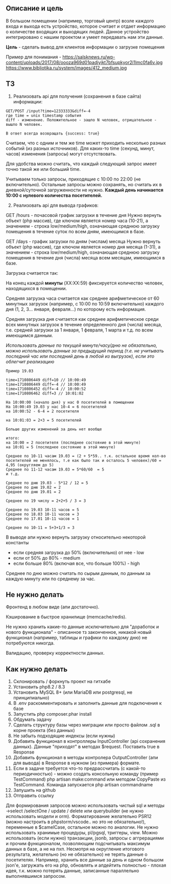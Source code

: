 ## Описание и цель 

В большом помещении (например, торговый центр) возле каждого входа и выхода есть устройство, которое считает и отдает 
информацию о количестве входящих и выходящих людей. Данное устройство интегрировано с нашим проектом и умеет передавать 
нам эти данные.

**Цель** - сделать вывод для клиентов информации о загрузке помещения

Пример для понимания - 
https://salsknews.ru/wp-content/uploads/2017/08/oooza969d01padjyjkt7bfsupkyor2i1lmc0fa6v.jpg
https://www.bibliotika.ru/system/images/412_medium.jpg

## ТЗ

1. Реализовать api для получения (сохранения в базе сайта) информации:
```
GET/POST /input?time=12333333&diff=-4
где time = unix timestamp события
diff - изменение. Положительное - зашло N человек, отрицательное - вышло N человек.

В ответ всегда возвращать {success: true}
```

Считаем, что с одним и тем же time может приходить несколько разных событий (из разных источников). 
Для каких-то time (секунд, минут, часов) изменения (запросы) могут отсутствовать.

Для удобства можно считать, что каждый следующий запрос имеет точно такой же или больший time.

Учитываем только запросы, приходящие с 10:00 по 22:00 (не включительно). Остальные запросы можно сохранять, 
но считать их в дневной/суточной загруженности не нужно. **Каждый день начинается 10:00 c нулевого количества посетителей.**

2. Реализовать api для вывода графиков:

GET /hours - почасовой график загрузки в течение дня
Нужно вернуть объект (php массив), где ключом является номер часа (10-21), а значением - строка low/medium/high, 
означающая среднюю загрузку помещения в течение суток по всем дням, имеющимся в базе.

GET /days - график загрузки по дням (числам) месяца
Нужно вернуть объект (php массив), где ключом является номер дня месяца (1-31), а значением - строка low/medium/high,
означающая среднюю загрузку помещения в течение дня (числа) месяца всем месяцам, имеющимся в базе.

Загрузка считается так:

На конец каждой **минуты** (XX:XX:59) фиксируется количество человек, находящихся в помещении.

Средняя загрузка часа считается как среднее арифметическое от 60 минутных загрузок (например, с 10:00 по 10:59 включительно) 
каждого дня (1, 2, 3...  января, февраля...) по которому есть информация.

Средняя загрузка дня считается как среднее арифметическое среди всех минутных загрузок в течение определенного дня (числа) месяца,
т.е. средней загрузки за 1 января, 1 февраля, 1 марта и т.д. по всем имеющимся данным.

*Использовать данные по текущей минуте/часу/дню не обязательно, можно использовать данные за предыдущий период (т.е. не учитывать последний час или последний день в любой из выгрузок), если это облегчит реализацию*

````
Пример 19.03

time=1710806449 diff=10 // 10:00:49
time=1710806449 diff=-4 // 10:00:49
time=1710806452 diff=-4 // 10:00:52
time=1710806462 diff=3 // 10:01:02

На 10:00:00 (начало дня) у нас 0 посетителей в помещении
На 10:00:49 19.03 у нас 10-4 = 6 посетителей 
на 10:00:52 - 6-4 = 2 посетителя

на 10:01:03 = 2+3 = 5 посетителей

Больше других изменений за день нет вообще

итого:
на 10:00 = 2 посетителя (последнее состояние в этой минуте)
на 10:01 = 5 (последнее состояние в этой минуте)

Среднее по 10-11 часам 19.03 = (2 + 5*59.. т.к. остальное время кол-во посетителей не менялось, т.е как было так и осталось 5 человек)/60 = 4,95 (округляем до 5)
Среднее по 11-12 часам 19.03 = 5*60/60  = 5
и т.д. 

Среднее по дню 19.03 - 5*12 / 12 = 5
Среднее по дню 19.02 = 2
Среднее по дню 19.01 = 2

Среднее по 19 числу = 2+2+5 / 3 = 3

Среднее по 19.03 10-11 часов = 5
Среднее по 18.03 10-11 часов = 3
Среднее по 17.01 10-11 часов = 1

Среднее по 10-11 = 5+3+1/3 = 3
````

В выводе апи нужно вернуть загрузку относительно некоторой константы
- если средняя загрузка до 50% (включительно) от нее - low
- если от 50% до 80% - medium
- если больше 80% (включая все, что больше 100%) - high

Среднее по дню можно считать по сырым данным, по данным за каждую минуту или по среднему за час.

## Не нужно делать

Фронтенд в любом виде (апи достаточно).

Кэширование в быстрое хранилище (memcache/redis). 

Не нужно хранить какие-то данные исключительно для "доработок и нового функционала" - описанное тз законченное, никакой 
новый функционал (например, таблицы и графики по каждому дню) не потребуются никогда.

Валидацию, проверку корректности данных.

## Как нужно делать

1. Склонировать / форкнуть проект на гитхабе
2. Установить php8.2 / 8.3
3. Установить MySQL 8+ (или MariaDB или postgresql, не принципиально)
4. В .env раскомментировать и заполнить данные для подключения к базе
5. Запустить php composer.phar install
6. Обдумать задачу
7. Сделать структуру базы через миграции или просто файлом .sql в корне проекта (без данных)
8. Не забыть подходящие индексы (если нужны)
9. Добавить функционал в контроллеры InputController (api сохранения данных). Данные "приходят" в методах $request. Поставить true в Response
10. Добавить функционал в методы контролера OutputController (апи для вывода) в Response в нужном (из примера) формате.
11. Если в задаче требуется что-то предрассчитать (с какой-то периодичностью) - можно создать консольную команду (пример TestCommand) php artisan make:command или методом CopyPaste из TestCommand. Команда запускается php artisan commandname
12. Запушить на github
13. Отправить ссылку

Для формирования запросов можно использовать чистый sql и методы ->select /selectOne / update / delete или querybuilder (не нужно использовать модели и orm).
Форматирование желательно PSR12 (можно настроить в phpstorm/vscode.. но это не обязательно!), переменные в $camelCase, остальное можно по аналогии. 
Не нужно использовать хранимые процедуры, pl/pgsql, триггеры, view. Можно использовать (если нужно) транзакции, jsonb, запросы с аггрерациями и прочим функционалом, позволяющим подсчитывать максимум данных в базе, а не на пхп.
Несмотря на округление итогового результата, желательно (но не обязательно) не терять данные о посетителях. Например, хранить все данные за день и одном большом json'е, загружать его на php, обновлять и апдейтить полностью - плохая идея, т.к. можно потерять данные, записанные параллельно выполнявшимся запросом.
















